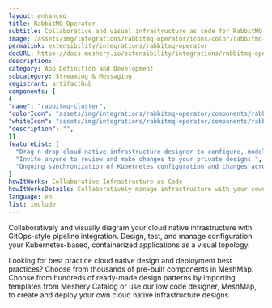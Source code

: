 ```yaml
---
layout: enhanced
title: RabbitMQ Operator
subtitle: Collaborative and visual infrastructure as code for RabbitMQ Operator
image: /assets/img/integrations/rabbitmq-operator/icons/color/rabbitmq-operator-color.svg
permalink: extensibility/integrations/rabbitmq-operator
docURL: https://docs.meshery.io/extensibility/integrations/rabbitmq-operator
description: 
category: App Definition and Development
subcategory: Streaming & Messaging
registrant: artifacthub
components: [
{
"name": "rabbitmq-cluster",
"colorIcon": "assets/img/integrations/rabbitmq-operator/components/rabbitmq-cluster/icons/color/rabbitmq-cluster-color.svg",
"whiteIcon": "assets/img/integrations/rabbitmq-operator/components/rabbitmq-cluster/icons/white/rabbitmq-cluster-white.svg",
"description": "",
}]
featureList: [
  "Drag-n-drop cloud native infrastructure designer to configure, model, and deploy your workloads.",
  "Invite anyone to review and make changes to your private designs.",
  "Ongoing synchronization of Kubernetes configuration and changes across any number of clusters."
]
howItWorks: Collaborative Infrastructure as Code
howItWorksDetails: Collaboratively manage infrastructure with your coworkers synchronously sharing the same designs.
language: en
list: include
---
```

<p>

</p>
<p>
    Collaboratively and visually diagram your cloud native infrastructure with GitOps-style pipeline integration. Design, test, and manage configuration your Kubernetes-based, containerized applications as a visual topology.
</p>
<p>
    Looking for best practice cloud native design and deployment best practices? Choose from thousands of pre-built components in MeshMap. Choose from hundreds of ready-made design patterns by importing templates from Meshery Catalog or use our low code designer, MeshMap, to create and deploy your own cloud native infrastructure designs.
</p>
